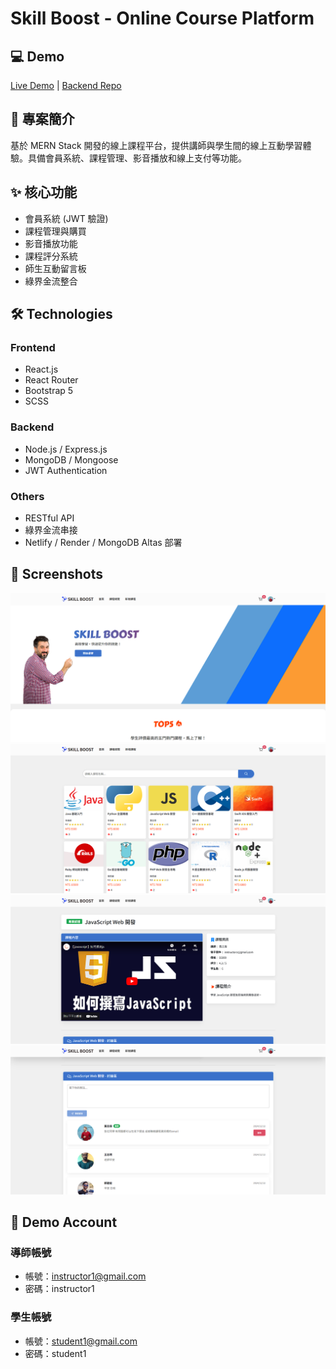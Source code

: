 # Skill Boost - Online Course Platform

## 💻 Demo
[Live Demo](https://skill-boost-web.netlify.app/) | [Backend Repo](https://github.com/Darren901/skillboost-backend)

## 🎯 專案簡介
基於 MERN Stack 開發的線上課程平台，提供講師與學生間的線上互動學習體驗。具備會員系統、課程管理、影音播放和線上支付等功能。

## ✨ 核心功能
- 會員系統 (JWT 驗證)
- 課程管理與購買
- 影音播放功能
- 課程評分系統
- 師生互動留言板
- 綠界金流整合

## 🛠 Technologies
### Frontend
- React.js
- React Router
- Bootstrap 5
- SCSS

### Backend
- Node.js / Express.js
- MongoDB / Mongoose
- JWT Authentication

### Others
- RESTful API
- 綠界金流串接
- Netlify / Render / MongoDB Altas 部署

## 📱 Screenshots
![首頁](./skillboost-首頁.png)
![課程頁面](./skillboost-課程總覽.png)
![影音](./skill-boost影音.png)
![留言板](./skill-boost留言板.png)

## 👤 Demo Account
### 導師帳號
* 帳號：instructor1@gmail.com
* 密碼：instructor1

### 學生帳號
* 帳號：student1@gmail.com
* 密碼：student1
